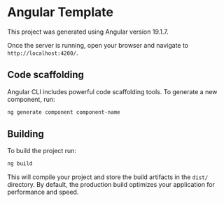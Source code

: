 # Angular Template

This project was generated using Angular version 19.1.7.

Once the server is running, open your browser and navigate to `http://localhost:4200/`.

## Code scaffolding

Angular CLI includes powerful code scaffolding tools. To generate a new component, run:

```bash
ng generate component component-name
```

## Building

To build the project run:

```bash
ng build
```

This will compile your project and store the build artifacts in the `dist/` directory. By default, the production build optimizes your application for performance and speed.
